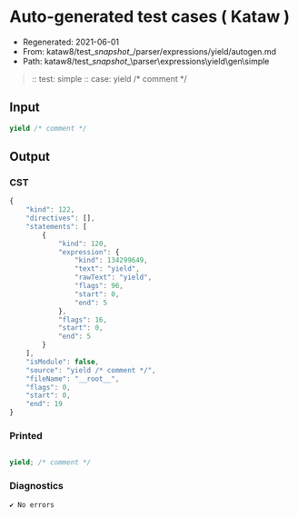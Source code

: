 # Auto-generated test cases ( Kataw )
- Regenerated: 2021-06-01
- From: kataw8/test\__snapshot__/parser/expressions/yield/autogen.md
- Path: kataw8/test\__snapshot__\parser\expressions\yield\gen\simple
> :: test: simple
> :: case: yield /* comment */
## Input

`````js
yield /* comment */
`````
## Output

### CST

```javascript
{
    "kind": 122,
    "directives": [],
    "statements": [
        {
            "kind": 120,
            "expression": {
                "kind": 134299649,
                "text": "yield",
                "rawText": "yield",
                "flags": 96,
                "start": 0,
                "end": 5
            },
            "flags": 16,
            "start": 0,
            "end": 5
        }
    ],
    "isModule": false,
    "source": "yield /* comment */",
    "fileName": "__root__",
    "flags": 0,
    "start": 0,
    "end": 19
}
```

### Printed

```javascript

yield; /* comment */
```

### Diagnostics

```javascript
✔ No errors
```

